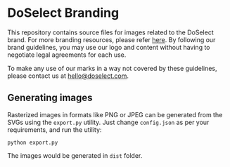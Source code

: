 # DoSelect Branding

This repository contains source files for images related to the DoSelect brand. For more branding resources, please refer [here](https://brandfolder.com/doselect). By following our brand guidelines, you may use our logo and content without having to negotiate legal agreements for each use.

To make any use of our marks in a way not covered by these guidelines, please contact us at [hello@doselect.com](mailto:hello@doselect.com).

## Generating images

Rasterized images in formats like PNG or JPEG can be generated from the SVGs using the `export.py` utility. Just change `config.json` as per your requirements, and run the utility:

```
python export.py
```

The images would be generated in `dist` folder.
